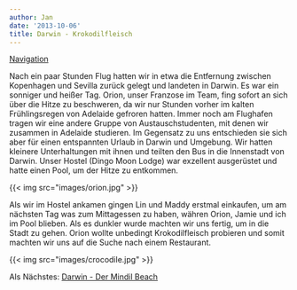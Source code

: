 ```yaml
---
author: Jan
date: '2013-10-06'
title: Darwin - Krokodilfleisch
---
```


[Navigation](/posts/30-der-stuart-highway/)

Nach ein paar Stunden Flug hatten wir in etwa die Entfernung zwischen 
Kopenhagen und Sevilla zurück gelegt und landeten in Darwin. Es war ein 
sonniger und heißer Tag. Orion, unser Franzose im Team, fing sofort an sich
über die Hitze zu beschweren, da wir nur Stunden vorher im kalten
Frühlingsregen von Adelaide gefroren hatten. Immer noch am Flughafen tragen wir
eine andere Gruppe von Austauschstudenten, mit denen wir zusammen in Adelaide
studieren. Im Gegensatz zu uns entschieden sie sich aber für einen entspannten
Urlaub in Darwin und Umgebung. Wir hatten kleinere Unterhaltungen mit ihnen und
teilten den Bus in die Innenstadt von Darwin. Unser Hostel (Dingo Moon Lodge)
war exzellent ausgerüstet und hatte einen Pool, um der Hitze zu entkommen.

{{< img src="images/orion.jpg" >}}

Als wir im Hostel ankamen gingen Lin und Maddy erstmal einkaufen, um am
nächsten Tag was zum Mittagessen zu haben, währen Orion, Jamie und ich im Pool
blieben. Als es dunkler wurde machten wir uns fertig, um in die Stadt zu gehen.
Orion wollte unbedingt Krokodilfleisch probieren und somit machten wir uns auf
die Suche nach einem Restaurant.

{{< img src="images/crocodile.jpg" >}}

Als Nächstes: [Darwin - Der Mindil Beach](../day_02)
